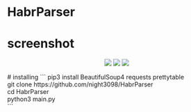 # HabrParser
# screenshot
<p align="center">
<img src="https://img.shields.io/badge/Manjaro-35BF5C?style=for-the-badge&logo=Manjaro&logoColor=white" />
<img src="https://img.shields.io/badge/python-3670A0?style=for-the-badge&logo=python&logoColor=ffdd54" />
<img src="https://user-images.githubusercontent.com/122676310/213907660-a7a65f52-0003-4c3f-b93a-fd2fd80a65cd.png" />
</p>
# installing
```
pip3 install BeautifulSoup4 requests prettytable</br>
git clone https://github.com/night3098/HabrParser</br>
cd HabrParser</br>
python3 main.py</br>
```

